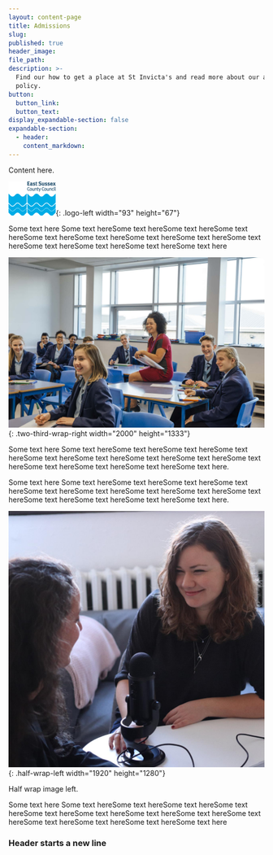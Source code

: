 ```yaml
---
layout: content-page
title: Admissions
slug:
published: true
header_image:
file_path:
description: >-
  Find our how to get a place at St Invicta's and read more about our admissions
  policy.
button:
  button_link:
  button_text:
display_expandable-section: false
expandable-section:
  - header:
    content_markdown:
---
```


Content here.

![](/assets/images/escc-logo-large.png){: .logo-left width="93" height="67"}

Some text here Some text hereSome text hereSome text hereSome text hereSome text hereSome text hereSome text hereSome text hereSome text hereSome text hereSome text hereSome text hereSome text here

![](/assets/images/classroom2.jpg){: .two-third-wrap-right width="2000" height="1333"}

Some text here Some text hereSome text hereSome text hereSome text hereSome text hereSome text hereSome text hereSome text hereSome text hereSome text hereSome text hereSome text hereSome text here.

Some text here Some text hereSome text hereSome text hereSome text hereSome text hereSome text hereSome text hereSome text hereSome text hereSome text hereSome text hereSome text hereSome text here.

![](/assets/images/news-radio.jpg){: .half-wrap-left width="1920" height="1280"}

Half wrap image left.

Some text here Some text hereSome text hereSome text hereSome text hereSome text hereSome text hereSome text hereSome text hereSome text hereSome text hereSome text hereSome text hereSome text here

### Header starts a new line
